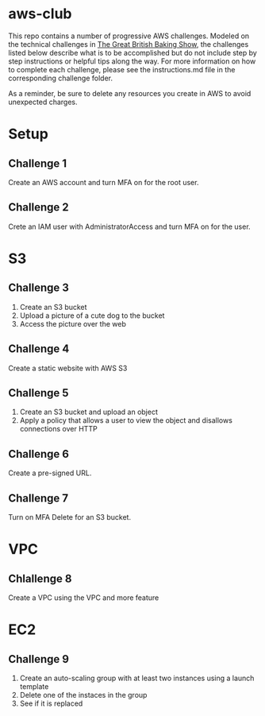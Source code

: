 # aws-club
This repo contains a number of progressive AWS challenges. Modeled on the technical challenges in [The Great British Baking Show](https://www.netflix.com/title/80063224), the challenges listed below describe what is to be accomplished but do not include step by step instructions or helpful tips along the way. For more information on how to complete each challenge, please see the instructions.md file in the corresponding challenge folder.

As a reminder, be sure to delete any resources you create in AWS to avoid unexpected charges. 

# Setup

## Challenge 1
Create an AWS account and turn MFA on for the root user.

## Challenge 2
Crete an IAM user with AdministratorAccess and turn MFA on for the user.

# S3

## Challenge 3
1. Create an S3 bucket
1. Upload a picture of a cute dog to the bucket
1. Access the picture over the web

## Challenge 4
Create a static website with AWS S3

## Challenge 5
1. Create an S3 bucket and upload an object
1. Apply a policy that allows a user to view the object and disallows connections over HTTP

## Challenge 6
Create a pre-signed URL.

## Challenge 7
Turn on MFA Delete for an S3 bucket.

# VPC

## Chlallenge 8
Create a VPC using the VPC and more feature

# EC2

## Challenge 9
1. Create an auto-scaling group with at least two instances using a launch template
1. Delete one of the instaces in the group
1. See if it is replaced